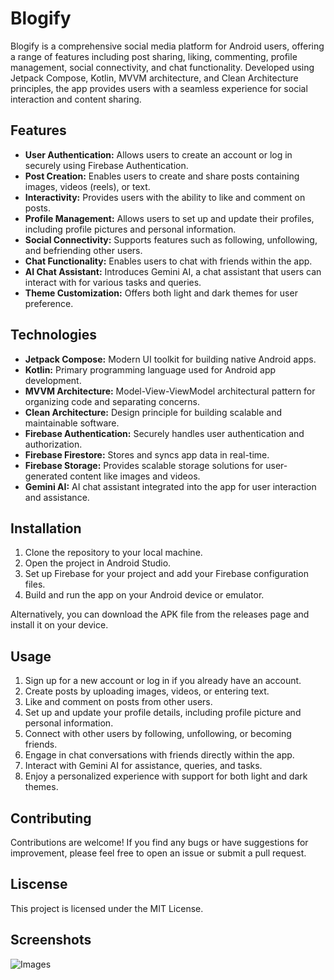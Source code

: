 <h1>Blogify</h1>
<p>Blogify is a comprehensive social media platform for Android users, offering a range of features including post sharing, liking, commenting, profile management, social connectivity, and chat functionality. Developed using Jetpack Compose, Kotlin, MVVM architecture, and Clean Architecture principles, the app provides users with a seamless experience for social interaction and content sharing.</p>
<h2>Features</h2>
<ul>
  <li><strong>User Authentication:</strong> Allows users to create an account or log in securely using Firebase Authentication.</li>
  <li><strong>Post Creation:</strong> Enables users to create and share posts containing images, videos (reels), or text.</li>
  <li><strong>Interactivity:</strong> Provides users with the ability to like and comment on posts.</li>
  <li><strong>Profile Management:</strong> Allows users to set up and update their profiles, including profile pictures and personal information.</li>
  <li><strong>Social Connectivity:</strong> Supports features such as following, unfollowing, and befriending other users.</li>
  <li><strong>Chat Functionality:</strong> Enables users to chat with friends within the app.</li>
  <li><strong>AI Chat Assistant:</strong> Introduces Gemini AI, a chat assistant that users can interact with for various tasks and queries.</li>
  <li><strong>Theme Customization:</strong> Offers both light and dark themes for user preference.</li>
</ul>
<h2>Technologies</h2>
<ul>
  <li><strong>Jetpack Compose:</strong> Modern UI toolkit for building native Android apps.</li>
  <li><strong>Kotlin:</strong> Primary programming language used for Android app development.</li>
  <li><strong>MVVM Architecture:</strong> Model-View-ViewModel architectural pattern for organizing code and separating concerns.</li>
  <li><strong>Clean Architecture:</strong> Design principle for building scalable and maintainable software.</li>
  <li><strong>Firebase Authentication:</strong> Securely handles user authentication and authorization.</li>
  <li><strong>Firebase Firestore:</strong> Stores and syncs app data in real-time.</li>
  <li><strong>Firebase Storage:</strong> Provides scalable storage solutions for user-generated content like images and videos.</li>
  <li><strong>Gemini AI:</strong> AI chat assistant integrated into the app for user interaction and assistance.</li>
</ul>
<h2>Installation</h2>
<ol>
  <li>Clone the repository to your local machine.</li>
  <li>Open the project in Android Studio.</li>
  <li>Set up Firebase for your project and add your Firebase configuration files.</li>
  <li>Build and run the app on your Android device or emulator.</li>
</ol>
<p>Alternatively, you can download the APK file from the releases page and install it on your device.</p>
<h2>Usage</h2>
<ol>
  <li>Sign up for a new account or log in if you already have an account.</li>
  <li>Create posts by uploading images, videos, or entering text.</li>
  <li>Like and comment on posts from other users.</li>
  <li>Set up and update your profile details, including profile picture and personal information.</li>
  <li>Connect with other users by following, unfollowing, or becoming friends.</li>
  <li>Engage in chat conversations with friends directly within the app.</li>
  <li>Interact with Gemini AI for assistance, queries, and tasks.</li>
  <li>Enjoy a personalized experience with support for both light and dark themes.</li>
</ol>
<h2>Contributing</h2>
<p>Contributions are welcome! If you find any bugs or have suggestions for improvement, please feel free to open an issue or submit a pull request.</p>
<h2>Liscense</h2>
<p>This project is licensed under the MIT License.</p>
<h2>Screenshots</h2>
<img src="https://github.com/EngFred/music-player/assets/136785545/674dfb23-4c1e-4ad9-a24a-dbe53f6ec245" alt="Images">
